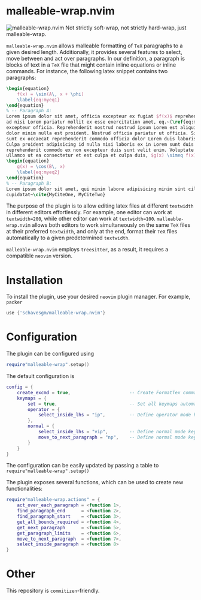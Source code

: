 # malleable-wrap.nvim
![malleable-wrap.nvim](./assets/video.gif)
Not strictly soft-wrap, not strictly hard-wrap, just malleable-wrap.

`malleable-wrap.nvim` allows malleable formatting of `TeX` paragraphs to a given desired length.
Additionally, it provides several features to select, move between and act over paragraphs. In our
definition, a paragraph is blocks of text in a `TeX` file that might contain inline equations or
inline commands. For instance, the following latex snippet contains two paragraphs:
```latex
\begin{equation}
    f(x) = \sin(A\, x + \phi)
    \label{eq:myeq1}
\end{equation}
% -- Paragraph A: 
Lorem ipsum dolor sit amet, officia excepteur ex fugiat $f(x)$ reprehenderit enim labore culpa sint
ad nisi Lorem pariatur mollit ex esse exercitation amet, eq.~(\ref{eq:myeq1}). Nisi anim cupidatat
excepteur officia. Reprehenderit nostrud nostrud ipsum Lorem est aliquip amet voluptate voluptate
dolor minim nulla est proident. Nostrud officia pariatur ut officia. Sit irure elit esse ea nulla
sunt ex occaecat reprehenderit commodo officia dolor Lorem duis laboris cupidatat officia voluptate.
Culpa proident adipisicing id nulla nisi laboris ex in Lorem sunt duis officia eiusmod. Aliqua
reprehenderit commodo ex non excepteur duis sunt velit enim. Voluptate laboris sint cupidatat
ullamco ut ea consectetur et est culpa et culpa duis, $g(x) \simeq f(x)$
\begin{equation}
    g(x) = \cos(B\, x)
    \label{eq:myeq2}
\end{equation}
% -- Paragraph B:
Lorem ipsum dolor sit amet, qui minim labore adipisicing minim sint cillum sint consectetur
cupidatat~\cite{MyCiteOne, MyCiteTwo}
```

The purpose of the plugin is to allow editing latex files at different `textwidth` in different
editors effortlessly. For example, one editor can work at `textwidth=200`, while other editor can
work at `textwidth=100`. `malleable-wrap.nvim` allows both editors to work simultaneously on the
same `TeX` files at their preferred `textwidth`, and only at the end, format their `TeX` files
automatically to a given predetermined `textwidth`.

`malleable-wrap.nvim` employs `treesitter`, as a result, it requires a compatible `neovim` version.

# Installation
To install the plugin, use your desired `neovim` plugin manager. For example, `packer`
```lua
use {'schavesgm/malleable-wrap.nvim'}
```

# Configuration
The plugin can be configured using
```lua
require"malleable-wrap".setup()
```

The default configuration is
```lua
config = {
    create_excmd = true,                      -- Create FormatTex command
    keymaps = {
        set = true,                           -- Set all keymaps automatically
        operator = {
            select_inside_lhs = "ip",         -- Define operator mode keybind "ip"
        },
        normal = {
            select_inside_lhs = "vip",        -- Define normal mode keybind "vip"
            move_to_next_paragraph = "np",    -- Define normal mode keybind "np"
        }
    }
}
```
The configuration can be easily updated by passing a table to `require"malleable-wrap".setup()`

The plugin exposes several functions, which can be used to create new functionalities:
```lua
require"malleable-wrap.actions" = {
    act_over_each_paragraph = <function 1>,                                                                                                                                               
    find_paragraph_end      = <function 2>,                                                                                                                                                    
    find_paragraph_start    = <function 3>,                                                                                                                                                  
    get_all_bounds_required = <function 4>,                                                                                                                                               
    get_next_paragraph      = <function 5>,                                                                                                                                                    
    get_paragraph_limits    = <function 6>,                                                                                                                                                  
    move_to_next_paragraph  = <function 7>,                                                                                                                                                
    select_inside_paragraph = <function 8>                                                                                                                                                
}
```

# Other
This repository is `commitizen`-friendly.
